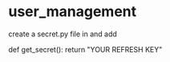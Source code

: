 # user_management

create a secret.py file in and add


def get_secret():
    return "YOUR REFRESH KEY"
